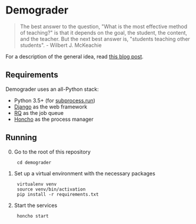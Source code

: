 # Demograder #

> The best answer to the question, "What is the most effective method of teaching?" is that it depends on the goal, the student, the content, and the teacher. But the next best answer is, "students teaching other students". - Wilbert J. McKeachie

For a description of the general idea, read [this blog post](https://howtostartacsdept.wordpress.com/2015/12/02/step-29-design-an-autograder/).

## Requirements ##

Demograder uses an all-Python stack:

* Python 3.5+ (for [subprocess.run](https://docs.python.org/dev/library/subprocess.html#subprocess.run))
* [Django](https://www.djangoproject.com/) as the web framework
* [RQ](http://python-rq.org/) as the job queue
* [Honcho](https://github.com/nickstenning/honcho/) as the process manager

## Running ##

0. Go to the root of this repository

		cd demograder

1. Set up a virtual environment with the necessary packages

		virtualenv venv
		source venv/bin/activation
		pip install -r requirements.txt

2. Start the services

		honcho start
